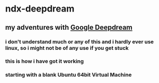 # ndx-deepdream
## my adventures with [Google Deepdream](http://googleresearch.blogspot.ch/2015/06/inceptionism-going-deeper-into-neural.html)
### i don't understand much or any of this and i hardly ever use linux, so i might not be of any use if you get stuck
### this is how i have got it working
### starting with a blank Ubuntu 64bit Virtual Machine

```

```
